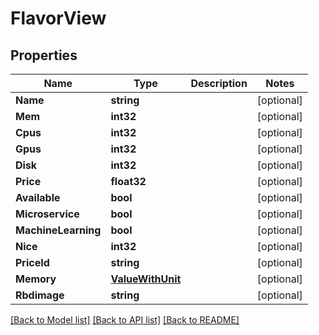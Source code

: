 # FlavorView

## Properties

Name | Type | Description | Notes
------------ | ------------- | ------------- | -------------
**Name** | **string** |  | [optional] 
**Mem** | **int32** |  | [optional] 
**Cpus** | **int32** |  | [optional] 
**Gpus** | **int32** |  | [optional] 
**Disk** | **int32** |  | [optional] 
**Price** | **float32** |  | [optional] 
**Available** | **bool** |  | [optional] 
**Microservice** | **bool** |  | [optional] 
**MachineLearning** | **bool** |  | [optional] 
**Nice** | **int32** |  | [optional] 
**PriceId** | **string** |  | [optional] 
**Memory** | [**ValueWithUnit**](ValueWithUnit.md) |  | [optional] 
**Rbdimage** | **string** |  | [optional] 

[[Back to Model list]](../README.md#documentation-for-models) [[Back to API list]](../README.md#documentation-for-api-endpoints) [[Back to README]](../README.md)


